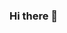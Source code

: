 ### Hi there 👋

<!--
**pollia13/pollia13** is a ✨ _special_ ✨ repository because its `README.md` (this file) appears on your GitHub profile.

Here are some ideas to get you started:

Ну что же, сегодня наконец у меня руки дошли до данной работы и я не знаю, что тут можно рассказать и в каком формате.
Поэтому сейчас я налью воды, как это обычно все делают в сочинениях по руссокму и литературе.
Утро к сожалению было не добрым, но я не отчаиваюсь, ведь сегодня долгожданный выходной, который я решила провести с пользой.
Задание было рассказать о своих увленениях, я могу сказать лишь пару фактов, я очень творческий человек и люблю пробовать различные напрвления
и вот как-то раз 2 года назад я написала своё первое стихотворение, оно было не самым идеальным, но у кого из нас всё сразу получается хорошо,
конечно тут публиковать первое стихотворение я не буду, а выберу одно из любимых:

В её глазах цыкта васильков 
Я был готов утопать вновь и вновь,
Они сцепили крепче любых оков,
Я не уверен, но думаю, это любовь.

Таких как она не встречал никогда,
Её веснушки, как чарующий звездопад.
Но она ещё совчем молода
Я теряюсь, говорю обо всём невпопад.

Такое наивное, детское чувство
Испытал я только к ней одной.
Она - это отдельный вид искусства,
Нарушевшего мой долгий покой.

Наверное, это и вправду любовь.

Думаю, что тут можно закончить моё мини сочинение)))
